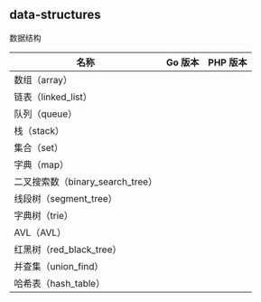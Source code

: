 ## data-structures

数据结构

|名称|Go 版本|PHP 版本|
|--|--|--|
|数组（array）|||
|链表（linked_list）|||
|队列（queue）|||
|栈（stack）|||
|集合（set）|||
|字典（map）|||
|二叉搜索数（binary_search_tree）|||
|线段树（segment_tree）|||
|字典树（trie）|||
|AVL（AVL）|||
|红黑树（red_black_tree）|||
|并查集（union_find）|||
|哈希表（hash_table）|||
